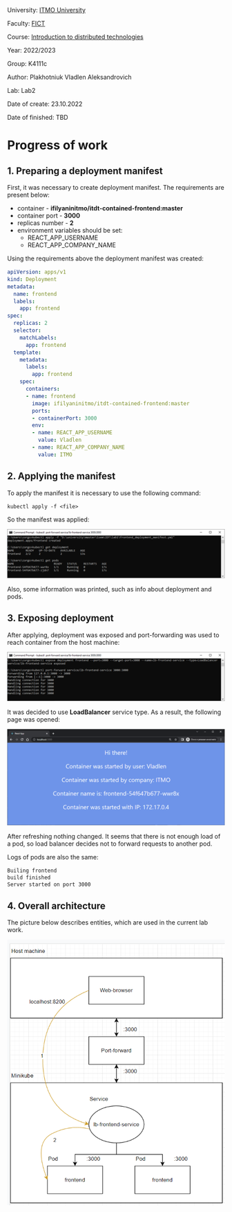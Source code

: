 University: [ITMO University](https://itmo.ru/ru/)

Faculty: [FICT](https://fict.itmo.ru)

Course: [Introduction to distributed technologies](https://github.com/itmo-ict-faculty/introduction-to-distributed-technologies)

Year: 2022/2023

Group: K4111c

Author: Plakhotniuk Vladlen Aleksandrovich

Lab: Lab2

Date of create: 23.10.2022

Date of finished: TBD

# Progress of work
## 1. Preparing a deployment manifest
First, it was necessary to create deployment manifest.
The requirements are present below:
* container - **ifilyaninitmo/itdt-contained-frontend:master**
* container port - **3000**
* replicas number - **2**
* environment variables should be set:
    * REACT_APP_USERNAME
    * REACT_APP_COMPANY_NAME
    
Using the requirements above the deployment manifest was created:
```yaml
apiVersion: apps/v1
kind: Deployment
metadata:
  name: frontend
  labels:
    app: frontend
spec:
  replicas: 2
  selector:
    matchLabels:
      app: frontend
  template:
    metadata:
      labels:
        app: frontend
    spec:
      containers:
      - name: frontend
        image: ifilyaninitmo/itdt-contained-frontend:master
        ports:
        - containerPort: 3000
        env:
        - name: REACT_APP_USERNAME
          value: Vladlen
        - name: REACT_APP_COMPANY_NAME
          value: ITMO
```

## 2. Applying the manifest
To apply the manifest it is necessary to use the following command:
```
kubectl apply -f <file>
```
So the manifest was applied:

![img.png](resources/img.png)

Also, some information was printed, such as info about deployment and pods.

## 3. Exposing deployment
After applying, deployment was exposed and port-forwarding was used to reach container from the host machine:

![img_1.png](resources/img_1.png)

It was decided to use **LoadBalancer** service type. As a result, the following page was opened:

![img_2.png](resources/img_2.png)

After refreshing nothing changed. It seems that there is not enough load of a pod, 
so load balancer decides not to forward requests to another pod.

Logs of pods are also the same:
```
Builing frontend
build finished
Server started on port 3000
```

## 4. Overall architecture
The picture below describes entities, which are used in the current lab work.

![img_3.png](resources/img_3.png)